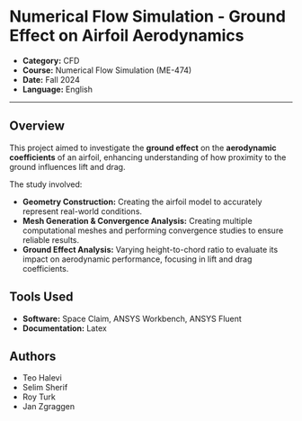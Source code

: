 # Numerical Flow Simulation - Ground Effect on Airfoil Aerodynamics

- **Category:** CFD
- **Course:** Numerical Flow Simulation (ME-474)
- **Date:** Fall 2024
- **Language:** English

---

## Overview

This project aimed to investigate the **ground effect** on the **aerodynamic
coefficients** of an airfoil, enhancing understanding of how proximity to
the ground influences lift and drag. 

The study involved:

- **Geometry Construction:** Creating the airfoil model to accurately 
represent real-world conditions.
- **Mesh Generation & Convergence Analysis:** Creating multiple
computational meshes and performing convergence studies to ensure reliable
results.
- **Ground Effect Analysis:** Varying height-to-chord ratio to evaluate its
impact on aerodynamic performance, focusing in lift and drag coefficients.

## Tools Used

- **Software:** Space Claim, ANSYS Workbench, ANSYS Fluent
- **Documentation:** Latex

## Authors

- Teo Halevi
- Selim Sherif
- Roy Turk
- Jan Zgraggen
